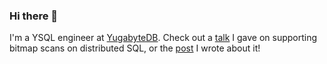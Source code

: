 ### Hi there 👋

I'm a YSQL engineer at [YugabyteDB](https://github.com/yugabyte/yugabyte-db). Check out a [talk](https://www.youtube.com/watch?v=mhitsy_bpeQ) I gave on supporting bitmap scans on distributed SQL, or the [post](https://www.yugabyte.com/blog/bitmap-scans-on-distributed-postgresql/) I wrote about it!
